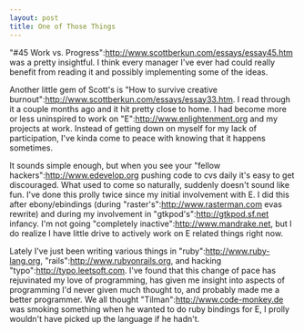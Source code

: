 ```yaml
--- 
layout: post
title: One of Those Things
---
```

"#45 Work vs. Progress":http://www.scottberkun.com/essays/essay45.htm was a pretty insightful.  I think every manager I've ever had could really benefit from reading it and possibly implementing some of the ideas.

Another little gem of Scott's is "How to survive creative burnout":http://www.scottberkun.com/essays/essay33.htm.  I read through it a couple months ago and it hit pretty close to home.  I had become more or less uninspired to work on "E":http://www.enlightenment.org and my projects at work.  Instead of getting down on myself for my lack of participation, I've kinda come to peace with knowing that it happens sometimes.

It sounds simple enough, but when you see your "fellow hackers":http://www.edevelop.org pushing code to cvs daily it's easy to get discouraged.  What used to come so naturally, suddenly doesn't sound like fun.  I've done this prolly twice since my initial involvement with E.  I did this after ebony/ebindings (during  "raster's":http://www.rasterman.com evas rewrite) and during my involvement in "gtkpod's":http://gtkpod.sf.net infancy.  I'm not going "completely inactive":http://www.mandrake.net, but I do realize I have little drive to actively work on E related things right now.

Lately I've just been writing various things in "ruby":http://www.ruby-lang.org, "rails":http://www.rubyonrails.org, and hacking "typo":http://typo.leetsoft.com.  I've found that this change of pace has rejuvinated my love of programming, has given me insight into aspects of programming I'd never given much thought to, and probably made me a better programmer.  We all thought "Tilman":http://www.code-monkey.de was smoking something when he wanted to do ruby bindings for E, I prolly wouldn't have picked up the language if he hadn't.
